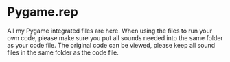 # Pygame.rep
All my Pygame integrated files are here.
When using the files to run your own code, please make sure you put all sounds needed into the same folder as your code file.
The original code can be viewed, please keep all sound files in the same folder as the code file.
